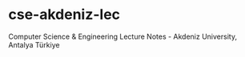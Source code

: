 # cse-akdeniz-lec
Computer Science &amp; Engineering Lecture Notes - Akdeniz University, Antalya Türkiye
